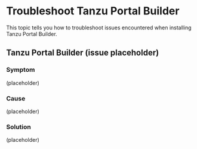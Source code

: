 # Troubleshoot Tanzu Portal Builder

This topic tells you how to troubleshoot issues encountered when installing Tanzu Portal Builder.

## <a id='tpb-issue-1'></a> Tanzu Portal Builder (issue placeholder)

### Symptom

(placeholder)

### Cause

(placeholder)

### Solution

(placeholder)